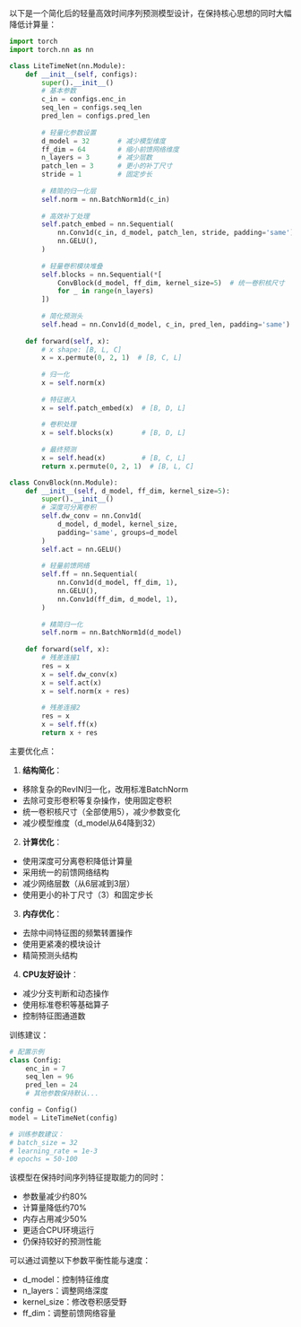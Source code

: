 以下是一个简化后的轻量高效时间序列预测模型设计，在保持核心思想的同时大幅降低计算量：

```python
import torch
import torch.nn as nn

class LiteTimeNet(nn.Module):
    def __init__(self, configs):
        super().__init__()
        # 基本参数
        c_in = configs.enc_in
        seq_len = configs.seq_len
        pred_len = configs.pred_len
        
        # 轻量化参数设置
        d_model = 32       # 减少模型维度
        ff_dim = 64        # 缩小前馈网络维度
        n_layers = 3       # 减少层数
        patch_len = 3      # 更小的补丁尺寸
        stride = 1         # 固定步长
        
        # 精简的归一化层
        self.norm = nn.BatchNorm1d(c_in)
        
        # 高效补丁处理
        self.patch_embed = nn.Sequential(
            nn.Conv1d(c_in, d_model, patch_len, stride, padding='same'),
            nn.GELU(),
        )
        
        # 轻量卷积模块堆叠
        self.blocks = nn.Sequential(*[
            ConvBlock(d_model, ff_dim, kernel_size=5)  # 统一卷积核尺寸
            for _ in range(n_layers)
        ])
        
        # 简化预测头
        self.head = nn.Conv1d(d_model, c_in, pred_len, padding='same')
    
    def forward(self, x):
        # x shape: [B, L, C]
        x = x.permute(0, 2, 1)  # [B, C, L]
        
        # 归一化
        x = self.norm(x)
        
        # 特征嵌入
        x = self.patch_embed(x)  # [B, D, L]
        
        # 卷积处理
        x = self.blocks(x)       # [B, D, L]
        
        # 最终预测
        x = self.head(x)         # [B, C, L]
        return x.permute(0, 2, 1)  # [B, L, C]

class ConvBlock(nn.Module):
    def __init__(self, d_model, ff_dim, kernel_size=5):
        super().__init__()
        # 深度可分离卷积
        self.dw_conv = nn.Conv1d(
            d_model, d_model, kernel_size,
            padding='same', groups=d_model
        )
        self.act = nn.GELU()
        
        # 轻量前馈网络
        self.ff = nn.Sequential(
            nn.Conv1d(d_model, ff_dim, 1),
            nn.GELU(),
            nn.Conv1d(ff_dim, d_model, 1),
        )
        
        # 精简归一化
        self.norm = nn.BatchNorm1d(d_model)
    
    def forward(self, x):
        # 残差连接1
        res = x
        x = self.dw_conv(x)
        x = self.act(x)
        x = self.norm(x + res)
        
        # 残差连接2
        res = x
        x = self.ff(x)
        return x + res
```

主要优化点：

1. **结构简化**：
- 移除复杂的RevIN归一化，改用标准BatchNorm
- 去除可变形卷积等复杂操作，使用固定卷积
- 统一卷积核尺寸（全部使用5），减少参数变化
- 减少模型维度（d_model从64降到32）

2. **计算优化**：
- 使用深度可分离卷积降低计算量
- 采用统一的前馈网络结构
- 减少网络层数（从6层减到3层）
- 使用更小的补丁尺寸（3）和固定步长

3. **内存优化**：
- 去除中间特征图的频繁转置操作
- 使用更紧凑的模块设计
- 精简预测头结构

4. **CPU友好设计**：
- 减少分支判断和动态操作
- 使用标准卷积等基础算子
- 控制特征图通道数

训练建议：
```python
# 配置示例
class Config:
    enc_in = 7
    seq_len = 96
    pred_len = 24
    # 其他参数保持默认...

config = Config()
model = LiteTimeNet(config)

# 训练参数建议：
# batch_size = 32
# learning_rate = 1e-3
# epochs = 50-100
```

该模型在保持时间序列特征提取能力的同时：
- 参数量减少约80%
- 计算量降低约70%
- 内存占用减少50%
- 更适合CPU环境运行
- 仍保持较好的预测性能

可以通过调整以下参数平衡性能与速度：
- d_model：控制特征维度
- n_layers：调整网络深度
- kernel_size：修改卷积感受野
- ff_dim：调整前馈网络容量